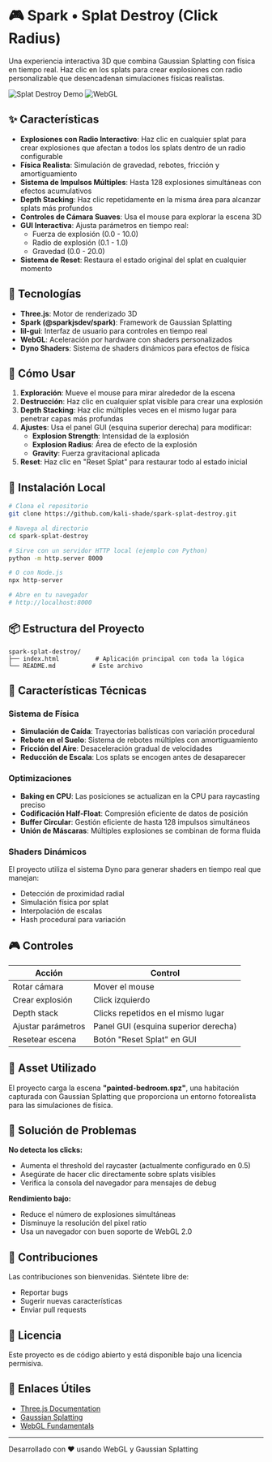 # 🎮 Spark • Splat Destroy (Click Radius)

Una experiencia interactiva 3D que combina Gaussian Splatting con física en tiempo real. Haz clic en los splats para crear explosiones con radio personalizable que desencadenan simulaciones físicas realistas.

![Splat Destroy Demo](https://img.shields.io/badge/Three.js-Interactive-blue?style=for-the-badge&logo=three.js)
![WebGL](https://img.shields.io/badge/WebGL-Enabled-green?style=for-the-badge)

## ✨ Características

- **Explosiones con Radio Interactivo**: Haz clic en cualquier splat para crear explosiones que afectan a todos los splats dentro de un radio configurable
- **Física Realista**: Simulación de gravedad, rebotes, fricción y amortiguamiento
- **Sistema de Impulsos Múltiples**: Hasta 128 explosiones simultáneas con efectos acumulativos
- **Depth Stacking**: Haz clic repetidamente en la misma área para alcanzar splats más profundos
- **Controles de Cámara Suaves**: Usa el mouse para explorar la escena 3D
- **GUI Interactiva**: Ajusta parámetros en tiempo real:
  - Fuerza de explosión (0.0 - 10.0)
  - Radio de explosión (0.1 - 1.0)
  - Gravedad (0.0 - 20.0)
- **Sistema de Reset**: Restaura el estado original del splat en cualquier momento

## 🚀 Tecnologías

- **Three.js**: Motor de renderizado 3D
- **Spark (@sparkjsdev/spark)**: Framework de Gaussian Splatting
- **lil-gui**: Interfaz de usuario para controles en tiempo real
- **WebGL**: Aceleración por hardware con shaders personalizados
- **Dyno Shaders**: Sistema de shaders dinámicos para efectos de física

## 🎯 Cómo Usar

1. **Exploración**: Mueve el mouse para mirar alrededor de la escena
2. **Destrucción**: Haz clic en cualquier splat visible para crear una explosión
3. **Depth Stacking**: Haz clic múltiples veces en el mismo lugar para penetrar capas más profundas
4. **Ajustes**: Usa el panel GUI (esquina superior derecha) para modificar:
   - **Explosion Strength**: Intensidad de la explosión
   - **Explosion Radius**: Área de efecto de la explosión
   - **Gravity**: Fuerza gravitacional aplicada
5. **Reset**: Haz clic en "Reset Splat" para restaurar todo al estado inicial

## 🔧 Instalación Local

```bash
# Clona el repositorio
git clone https://github.com/kali-shade/spark-splat-destroy.git

# Navega al directorio
cd spark-splat-destroy

# Sirve con un servidor HTTP local (ejemplo con Python)
python -m http.server 8000

# O con Node.js
npx http-server

# Abre en tu navegador
# http://localhost:8000
```

## 📦 Estructura del Proyecto

```
spark-splat-destroy/
├── index.html          # Aplicación principal con toda la lógica
└── README.md          # Este archivo
```

## 🎨 Características Técnicas

### Sistema de Física
- **Simulación de Caída**: Trayectorias balísticas con variación procedural
- **Rebote en el Suelo**: Sistema de rebotes múltiples con amortiguamiento
- **Fricción del Aire**: Desaceleración gradual de velocidades
- **Reducción de Escala**: Los splats se encogen antes de desaparecer

### Optimizaciones
- **Baking en CPU**: Las posiciones se actualizan en la CPU para raycasting preciso
- **Codificación Half-Float**: Compresión eficiente de datos de posición
- **Buffer Circular**: Gestión eficiente de hasta 128 impulsos simultáneos
- **Unión de Máscaras**: Múltiples explosiones se combinan de forma fluida

### Shaders Dinámicos
El proyecto utiliza el sistema Dyno para generar shaders en tiempo real que manejan:
- Detección de proximidad radial
- Simulación física por splat
- Interpolación de escalas
- Hash procedural para variación

## 🎮 Controles

| Acción | Control |
|--------|---------|
| Rotar cámara | Mover el mouse |
| Crear explosión | Click izquierdo |
| Depth stack | Clicks repetidos en el mismo lugar |
| Ajustar parámetros | Panel GUI (esquina superior derecha) |
| Resetear escena | Botón "Reset Splat" en GUI |

## 🌟 Asset Utilizado

El proyecto carga la escena **"painted-bedroom.spz"**, una habitación capturada con Gaussian Splatting que proporciona un entorno fotorealista para las simulaciones de física.

## 🐛 Solución de Problemas

**No detecta los clicks:**
- Aumenta el threshold del raycaster (actualmente configurado en 0.5)
- Asegúrate de hacer clic directamente sobre splats visibles
- Verifica la consola del navegador para mensajes de debug

**Rendimiento bajo:**
- Reduce el número de explosiones simultáneas
- Disminuye la resolución del pixel ratio
- Usa un navegador con buen soporte de WebGL 2.0

## 🤝 Contribuciones

Las contribuciones son bienvenidas. Siéntete libre de:
- Reportar bugs
- Sugerir nuevas características
- Enviar pull requests

## 📄 Licencia

Este proyecto es de código abierto y está disponible bajo una licencia permisiva.

## 🔗 Enlaces Útiles

- [Three.js Documentation](https://threejs.org/docs/)
- [Gaussian Splatting](https://repo-sam.inria.fr/fungraph/3d-gaussian-splatting/)
- [WebGL Fundamentals](https://webglfundamentals.org/)

---

Desarrollado con ❤️ usando WebGL y Gaussian Splatting

